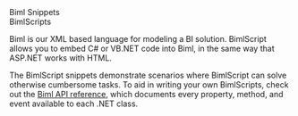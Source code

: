<div class="LanguageTitle">Biml Snippets</div>
<div class="TopicHeader">BimlScripts</div>
<p>
Biml is our XML based language for modeling a BI solution. BimlScript allows you 
to embed C# or VB.NET code into Biml, in the same way that ASP.NET works with 
HTML. </p>
<p>
The BimlScript snippets demonstrate scenarios where BimlScript can solve 
otherwise cumbersome tasks. To aid in writing your own BimlScripts, check out 
the <a href="http://www.varigence.com/documentation/biml/api.html">Biml API 
reference</a>, which documents every property, method, and event available to 
each .NET class.</p>

